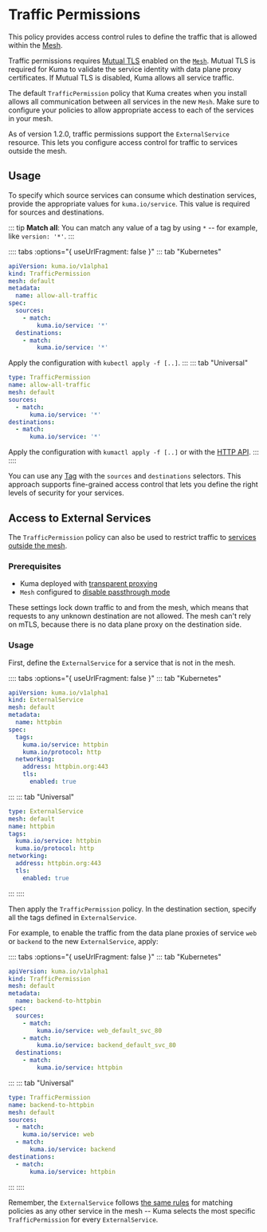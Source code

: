 # Traffic Permissions

This policy provides access control rules to define the traffic that is allowed within the [Mesh](../mesh). 

Traffic permissions requires [Mutual TLS](../mutual-tls) enabled on the [`Mesh`](../mesh). Mutual TLS is required for Kuma to validate the service identity with data plane proxy certificates. If Mutual TLS is disabled, Kuma allows all service traffic. 

The default `TrafficPermission` policy that Kuma creates when you install allows all communication between all services in the new `Mesh`. Make sure to configure your policies to allow appropriate access to each of the services in your mesh.

As of version 1.2.0, traffic permissions support the `ExternalService` resource. This lets you configure access control for traffic to services outside the mesh.

## Usage

To specify which source services can consume which destination services, provide the appropriate values for `kuma.io/service`. This value is required for sources and destinations.

::: tip
**Match all**: You can match any value of a tag by using `*` -- for example, like `version: '*'`.
:::

:::: tabs :options="{ useUrlFragment: false }"
::: tab "Kubernetes"
```yaml
apiVersion: kuma.io/v1alpha1
kind: TrafficPermission
mesh: default
metadata:
  name: allow-all-traffic
spec:
  sources:
    - match:
        kuma.io/service: '*'
  destinations:
    - match:
        kuma.io/service: '*'
```
Apply the configuration with `kubectl apply -f [..]`.
:::
::: tab "Universal"
```yaml
type: TrafficPermission
name: allow-all-traffic
mesh: default
sources:
  - match:
      kuma.io/service: '*'
destinations:
  - match:
      kuma.io/service: '*'
```
Apply the configuration with `kumactl apply -f [..]` or with the [HTTP API](../../reference/http-api).
:::
::::

You can use any [Tag](../explore/dpp/#tags) with the `sources` and `destinations` selectors. This approach supports fine-grained access control that lets you define the right levels of security for your services.

## Access to External Services

The `TrafficPermission` policy can also be used to restrict traffic to [services outside the mesh](../external-services).

### Prerequisites

* Kuma deployed with [transparent proxying](../../networking/transparent-proxying)
* `Mesh` configured to [disable passthrough mode](../policies/mesh/#usage)

These settings lock down traffic to and from the mesh, which means that requests to any unknown destination are not allowed. The mesh can't rely on mTLS, because there is no data plane proxy on the destination side.

### Usage

First, define the `ExternalService` for a service that is not in the mesh.

:::: tabs :options="{ useUrlFragment: false }"
::: tab "Kubernetes"
```yaml
apiVersion: kuma.io/v1alpha1
kind: ExternalService
mesh: default
metadata:
  name: httpbin
spec:
  tags:
    kuma.io/service: httpbin
    kuma.io/protocol: http
  networking:
    address: httpbin.org:443
    tls:
      enabled: true
```
:::
::: tab "Universal"
```yaml
type: ExternalService
mesh: default
name: httpbin
tags:
  kuma.io/service: httpbin
  kuma.io/protocol: http
networking:
  address: httpbin.org:443
  tls:
    enabled: true
```
:::
::::

Then apply the `TrafficPermission` policy. In the destination section, specify all the tags defined in `ExternalService`.

For example, to enable the traffic from the data plane proxies of service `web` or `backend` to the new `ExternalService`, apply:

:::: tabs :options="{ useUrlFragment: false }"
::: tab "Kubernetes"
```yaml
apiVersion: kuma.io/v1alpha1
kind: TrafficPermission
mesh: default
metadata:
  name: backend-to-httpbin
spec:
  sources:
    - match:
        kuma.io/service: web_default_svc_80
    - match:
        kuma.io/service: backend_default_svc_80
  destinations:
    - match:
        kuma.io/service: httpbin
```
:::
::: tab "Universal"
```yaml
type: TrafficPermission
name: backend-to-httpbin
mesh: default
sources:
  - match:
    kuma.io/service: web
  - match:
      kuma.io/service: backend
destinations:
  - match:
      kuma.io/service: httpbin
```
:::
::::

Remember, the `ExternalService` follows [the same rules](how-kuma-chooses-the-right-policy-to-apply.md) for matching policies as any other service in the mesh -- Kuma selects the most specific `TrafficPermission` for every `ExternalService`.
